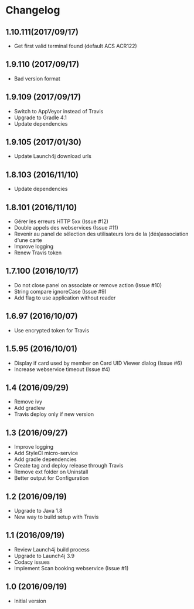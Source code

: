 # Changelog

## 1.10.111(2017/09/17)

* Get first valid terminal found (default ACS ACR122)

## 1.9.110 (2017/09/17)

* Bad version format

## 1.9.109 (2017/09/17)

* Switch to AppVeyor instead of Travis
* Upgrade to Gradle 4.1
* Update dependencies

## 1.9.105 (2017/01/30)

* Update Launch4j download urls

## 1.8.103 (2016/11/10)

* Update dependencies

## 1.8.101 (2016/11/10)

* Gérer les erreurs HTTP 5xx (Issue #12)
* Double appels des webservices (Issue #11)
* Revenir au panel de sélection des utilisateurs lors de la (dés)association d'une carte
* Improve logging
* Renew Travis token

## 1.7.100 (2016/10/17)

* Do not close panel on associate or remove action (Issue #10)
* String compare ignoreCase (Issue #9)
* Add flag to use application without reader

## 1.6.97 (2016/10/07)

* Use encrypted token for Travis

## 1.5.95 (2016/10/01)

* Display if card used by member on Card UID Viewer dialog (Issue #6)
* Increase webservice timeout (Issue #4)

## 1.4 (2016/09/29)

* Remove ivy
* Add gradlew
* Travis deploy only if new version

## 1.3 (2016/09/27)

* Improve logging
* Add StyleCI micro-service
* Add gradle dependencies
* Create tag and deploy release through Travis
* Remove ext folder on Uninstall
* Better output for Configuration

## 1.2 (2016/09/19)

* Upgrade to Java 1.8
* New way to build setup with Travis

## 1.1 (2016/09/19)

* Review Launch4j build process
* Upgrade to Launch4j 3.9
* Codacy issues
* Implement Scan booking webservice (Issue #1)

## 1.0 (2016/09/19)

* Initial version
